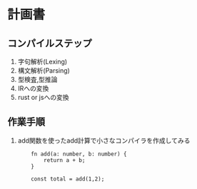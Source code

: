 # 計画書
## コンパイルステップ
1. 字句解析(Lexing)
2. 構文解析(Parsing)
3. 型検査,型推論
4. IRへの変換
5. rust or jsへの変換

## 作業手順
1. add関数を使ったadd計算で小さなコンパイラを作成してみる
    ```
        fn add(a: number, b: number) {
            return a + b;
        }

        const total = add(1,2);
    ```